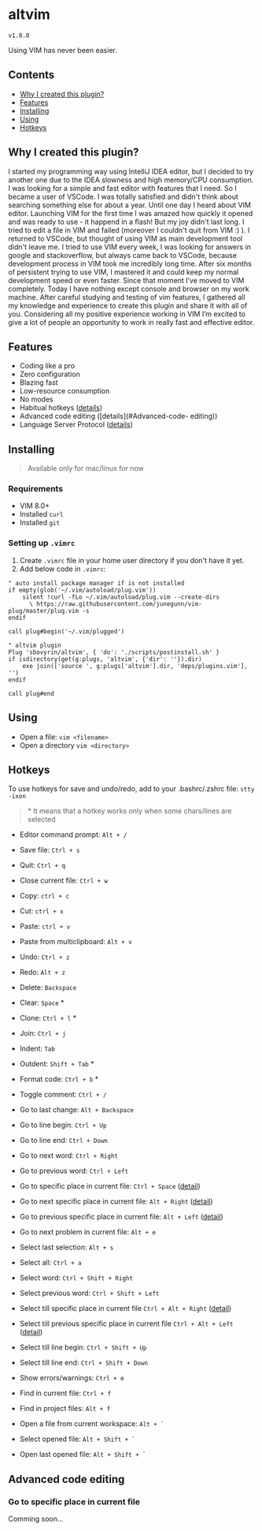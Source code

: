 # altvim

`v1.0.0`

Using VIM has never been easier.


## Contents

- [Why I created this plugin?](#Why-I-created-this-plugin?)
- [Features](#Features)
- [Installing](#Installing)
- [Using](#Using)
- [Hotkeys](#Hotkeys)


## Why I created this plugin?
I started my programming way using IntelliJ IDEA editor, but I decided to try another one due to the IDEA slowness and high memory/CPU consumption.
I was looking for a simple and fast editor with features that I need. So I became a user of VSCode. I was totally satisfied and didn't think about searching something else for about a year. Until one day I heard about VIM editor.
Launching VIM for the first time I was amazed how quickly it opened and was ready to use - it happend in a flash! But my joy didn't last long. I tried to edit a file in VIM and failed (moreover I couldn't quit from VIM :) ).
I returned to VSCode, but thought of using VIM as main development tool didn't leave me. I tried to use VIM every week, I was looking for answers in google and stackoverflow, but always came back to VSCode, because development process in VIM took me incredibly long time.
After six months of persistent trying to use VIM, I mastered it and could keep my normal development speed or even faster. Since that moment I’ve moved to VIM completely. Today I have nothing except console and browser on my work machine.
After careful studying and testing of vim features, I gathered all my knowledge and experience to create this plugin and share it with all of you.
Considering all my positive experience working in VIM I’m excited to give a lot of people an opportunity to work in really fast and effective editor.


## Features

- Coding like a pro
- Zero configuration
- Blazing fast
- Low-resource consumption
- No modes
- Habitual hotkeys ([details](#Hotkeys))
- Advanced code editing ([details](#Advanced-code- editing))
- Language Server Protocol ([details](https://microsoft.github.io/language-server-protocol/))


## Installing

> Available only for mac/linux for now

### Requirements

- VIM 8.0+
- Installed `curl`
- Installed `git`


### Setting up `.vimrc`

1. Create `.vimrc` file in your home user directory if you don't have it yet.
2. Add below code in `.vimrc`:
```
" auto install package manager if is not installed
if empty(glob('~/.vim/autoload/plug.vim'))
    silent !curl -fLo ~/.vim/autoload/plug.vim --create-dirs
      \ https://raw.githubusercontent.com/junegunn/vim-plug/master/plug.vim -s
endif

call plug#begin('~/.vim/plugged')

" altvim plugin
Plug 'sbovyrin/altvim', { 'do': './scripts/postinstall.sh' }
if isdirectory(get(g:plugs, 'altvim', {'dir': ''}).dir)
    exe join(['source ', g:plugs['altvim'].dir, 'deps/plugins.vim'], '')
endif

call plug#end
```

## Using

- Open a file: `vim <filename>`
- Open a directory `vim <directory>`


## Hotkeys
To use hotkeys for save and undo/redo, add to your .bashrc/.zshrc file: `stty -ixon`


> \* It means that a hotkey works only when some chars/lines are selected

- Editor command prompt: `Alt + /`


- Save file: `Ctrl + s`
- Quit: `Ctrl + q`
- Close current file: `Ctrl + w`


- Copy: `ctrl + c`
- Cut: `ctrl + x`
- Paste: `ctrl + v`
- Paste from multiclipboard: `Alt + v`
- Undo: `Ctrl + z`
- Redo: `Alt + z`
- Delete: `Backspace`
- Clear: `Space` *
- Clone: `Ctrl + l` *
- Join: `Ctrl + j`


- Indent: `Tab`
- Outdent: `Shift + Tab` *


- Format code: `Ctrl + b` *
- Toggle comment: `Ctrl + /`


- Go to last change: `Alt + Backspace`
- Go to line begin: `Ctrl + Up`
- Go to line end: `Ctrl + Down`
- Go to next word: `Ctrl + Right`
- Go to previous word: `Ctrl + Left`
- Go to specific place in current file: `Ctrl + Space` ([detail](#go-to-specific-place-in-file))
- Go to next specific place in current file: `Alt + Right` ([detail](#go-to-specific-place-in-file))
- Go to previous specific place in current file: `Alt + Left` ([detail](#go-to-specific-place-in-file))
- Go to next problem in current file: `Alt + e`


- Select last selection: `Alt + s`
- Select all: `Ctrl + a`
- Select word: `Ctrl + Shift + Right`
- Select previous word: `Ctrl + Shift + Left`
- Select till specific place in current file `Ctrl + Alt + Right` ([detail](#go-to-specific-place-in-file))
- Select till previous specific place in current file `Ctrl + Alt + Left` ([detail](#go-to-specific-place-in-file))
- Select till line begin: `Ctrl + Shift + Up`
- Select till line end: `Ctrl + Shift + Down`


- Show errors/warnings: `Ctrl + e`
- Find in current file: `Ctrl + f`
- Find in project files: `Alt + f`
- Open a file from current workspace: ``Alt + ` ``
- Select opened file: ``Alt + Shift + ` ``
- Open last opened file: ``Alt + Shift + ` ``


## Advanced code editing

### Go to specific place in current file
Comming soon...
